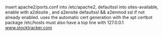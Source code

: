  

insert apache2/ports.conf into /etc/apache2, 
defaultssl into sites-available,
enable with a2dissite <anything thats up>,
and a2ensite defaultssl && a2enmod ssl if not already enabled.
uses the automatic cert generation with the spt  certbot package
/etc/hosts must also have a top line with 127.0.0.1 www.stocktracker.com
